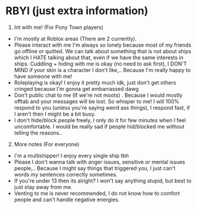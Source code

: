 # RBYI (just extra information)
1. Int with me! (For Pony Town players)
 - I'm mostly at Roblox areas (There are 2 currently).
 - Please interact with me I'm always so lonely because most of my friends go offline or quitted. We can talk about something that is not about ships which I HATE talking about that, even if we have the same interests in ships. Cuddling + hiding with me is okay (no need to ask first), I DON'T MIND if your skin is a character I don't like,.. Because I'm really happy to have someone with me!
 - Roleplaying is okay! I enjoy it pretty much idk, just don't get others cringed because I'm gonna get embarrassed dawg
 - Don't public chat to me (If we're not moots) . Because I would mostly offtab and your messages will be lost. So whisper to me! I will 100% respond to you (unless you're saying weird ass things), I respond fast, if I aren't then I might be a bit busy. 
 - I don't hide/block people freely, I only do it for few minutes when I feel uncomfortable. I would be really sad if people hid/blocked me without telling the reasons..
2. More notes (For everyone)
 - I'm a multishipper! I enjoy every single ship tbh
 - Please I don't wanna talk with anger issues, sensitive or mental issues people,.. Because I might say things that triggered you, I just can't words my sentences correctly sometimes.
 - If you're under 13 then its alright? I won't say anything stupid, but best to just stay away from me.
 - Venting to me is never recommended, I do not know how to comfort people and can't handle negative energies.
